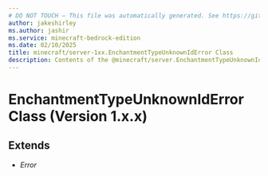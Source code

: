 ```yaml
---
# DO NOT TOUCH — This file was automatically generated. See https://github.com/mojang/minecraftapidocsgenerator to modify descriptions, examples, etc.
author: jakeshirley
ms.author: jashir
ms.service: minecraft-bedrock-edition
ms.date: 02/10/2025
title: minecraft/server-1xx.EnchantmentTypeUnknownIdError Class
description: Contents of the @minecraft/server.EnchantmentTypeUnknownIdError class (Version 1.x.x).
---
```

# EnchantmentTypeUnknownIdError Class (Version 1.x.x)

## Extends
- *Error*
